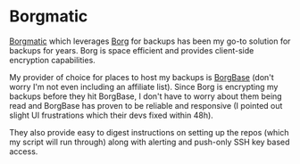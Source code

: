 # Borgmatic

[Borgmatic](https://torsion.org/borgmatic/) which leverages [Borg](https://borgbackup.readthedocs.io/en/stable/) for backups has been my go-to solution for backups for years. Borg is space efficient and provides client-side encryption capabilities.

My provider of choice for places to host my backups is [BorgBase](https://www.borgbase.com/) (don't worry I'm not even including an affiliate list). Since Borg is encrypting my backups before they hit BorgBase, I don't have to worry about them being read and BorgBase has proven to be reliable and responsive (I pointed out slight UI frustrations which their devs fixed within 48h).

They also provide easy to digest instructions on setting up the repos (which my script will run through) along with alerting and push-only SSH key based access.